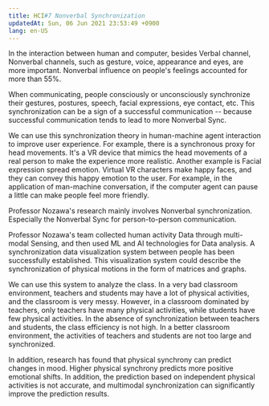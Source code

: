 ```yaml
---
title: HCI#7 Nonverbal Synchronization
updatedAt: Sun, 06 Jun 2021 23:53:49 +0900
lang: en-US
---
```

In the interaction between human and computer, besides Verbal channel, Nonverbal channels, such as gesture, voice, appearance and eyes, are more important. Nonverbal influence on people's feelings accounted for more than 55%.

When communicating, people consciously or unconsciously synchronize their gestures, postures, speech, facial expressions, eye contact, etc. This synchronization can be a sign of a successful communication -- because successful communication tends to lead to more Nonverbal Sync.

We can use this synchronization theory in human-machine agent interaction to improve user experience. For example, there is a synchronous proxy for head movements. It's a VR device that mimics the head movements of a real person to make the experience more realistic. Another example is Facial expression spread emotion. Virtual VR characters make happy faces, and they can convey this happy emotion to the user. For example, in the application of man-machine conversation, if the computer agent can pause a little can make people feel more friendly.

Professor Nozawa's research mainly involves Nonverbal synchronization. Especially the Nonverbal Sync for person-to-person communication.

Professor Nozawa's team collected human activity Data through multi-modal Sensing, and then used ML and AI technologies for Data analysis. A synchronization data visualization system between people has been successfully established. This visualization system could describe the synchronization of physical motions in the form of matrices and graphs.

We can use this system to analyze the class. In a very bad classroom environment, teachers and students may have a lot of physical activities, and the classroom is very messy. However, in a classroom dominated by teachers, only teachers have many physical activities, while students have few physical activities. In the absence of synchronization between teachers and students, the class efficiency is not high. In a better classroom environment, the activities of teachers and students are not too large and synchronized.

In addition, research has found that physical synchrony can predict changes in mood. Higher physical synchrony predicts more positive emotional shifts. In addition, the prediction based on independent physical activities is not accurate, and multimodal synchronization can significantly improve the prediction results.
